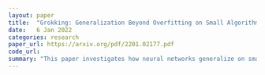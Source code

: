 ```yaml
---
layout: paper
title:  "Grokking: Generalization Beyond Overfitting on Small Algorithmic Datasets"
date:   6 Jan 2022
categories: research
paper_url: https://arxiv.org/pdf/2201.02177.pdf
code_url: 
summary: "This paper investigates how neural networks generalize on small, algorithmically generated datasets, focusing on data efficiency, memorization, generalization, and learning speed. It highlights instances where neural networks grok patterns, significantly improving their generalization ability from mere chance to perfect accuracy, even beyond the point of overfitting. Additionally, the study finds that generalization on smaller datasets demands more optimization. It posits that such datasets are ideal for exploring the enigmatic phenomenon of how overparametrized neural networks generalize beyond simply memorizing their training data."
---
```



